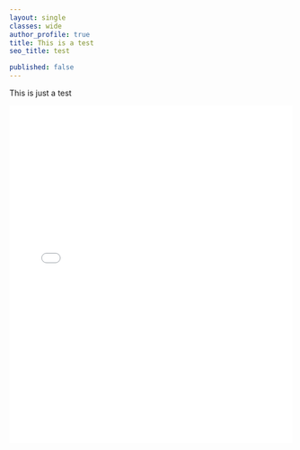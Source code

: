 ```yaml
---
layout: single
classes: wide
author_profile: true
title: This is a test
seo_title: test

published: false
---
```


This is just a test
<iframe src="{{ site.url }}{{ site.baseurl }}/assets/html/sample_test.html" width="100%" height="600px" frameborder="0"></iframe>
